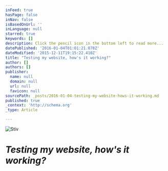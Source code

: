 ```yaml
---
inFeed: true
hasPage: false
inNav: false
isBasedOnUrl: ''
inLanguage: null
starred: true
keywords: []
description: Click the pencil icon in the bottom left to read more...
datePublished: '2016-01-04T01:01:21.878Z'
dateModified: '2015-12-11T19:15:22.410Z'
title: "Testing my website, how's it working?"
author: []
authors: []
publisher:
  name: null
  domain: null
  url: null
  favicon: null
sourcePath: _posts/2016-01-04-testing-my-website-hows-it-working.md
published: true
_context: 'http://schema.org'
_type: Article

---
```

![Stiv](https://the-grid-user-content.s3-us-west-2.amazonaws.com/99fef091-c77c-4f03-8eed-0bdfd3966df7.jpg)

# **_Testing my website, how's it working?_**
